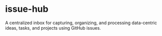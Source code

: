# issue-hub
A centralized inbox for capturing, organizing, and processing data-centric ideas, tasks, and projects using GitHub issues.
